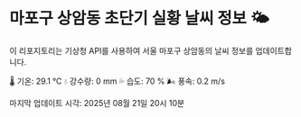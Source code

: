 
# 마포구 상암동 초단기 실황 날씨 정보 🌤️

이 리포지토리는 기상청 API를 사용하여 서울 마포구 상암동의 날씨 정보를 업데이트합니다. 

🌡️ 기온: 29.1 ℃
💧 강수량: 0 mm
💦 습도: 70 %
🌬️ 풍속: 0.2 m/s

마지막 업데이트 시각: 2025년 08월 21일 20시 10분    
